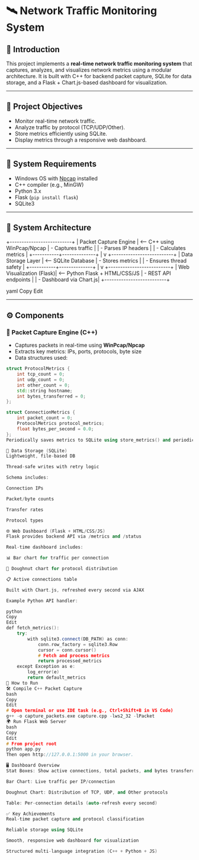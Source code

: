 # 🛰️ Network Traffic Monitoring System


## 📌 Introduction

This project implements a **real-time network traffic monitoring system** that captures, analyzes, and visualizes network metrics using a modular architecture. It is built with C++ for backend packet capture, SQLite for data storage, and a Flask + Chart.js-based dashboard for visualization.

---

## 🎯 Project Objectives

- Monitor real-time network traffic.
- Analyze traffic by protocol (TCP/UDP/Other).
- Store metrics efficiently using SQLite.
- Display metrics through a responsive web dashboard.

---

## 🧰 System Requirements

- Windows OS with [Npcap](https://npcap.com/) installed
- C++ compiler (e.g., MinGW)
- Python 3.x
- Flask (`pip install flask`)
- SQLite3

---

## 🧱 System Architecture

+--------------------------+
| Packet Capture Engine | <-- C++ using WinPcap/Npcap
| - Captures traffic |
| - Parses IP headers |
| - Calculates metrics |
+-----------+--------------+
|
v
+--------------------------+
| Data Storage Layer | <-- SQLite Database
| - Stores metrics |
| - Ensures thread safety |
+-----------+--------------+
|
v
+--------------------------+
| Web Visualization (Flask)| <-- Python Flask + HTML/CSS/JS
| - REST API endpoints |
| - Dashboard via Chart.js|
+--------------------------+

yaml
Copy
Edit

---

## ⚙️ Components

### 🧪 Packet Capture Engine (C++)

- Captures packets in real-time using **WinPcap/Npcap**
- Extracts key metrics: IPs, ports, protocols, byte size
- Data structures used:

```cpp
struct ProtocolMetrics {
    int tcp_count = 0;
    int udp_count = 0;
    int other_count = 0;
    std::string hostname;
    int bytes_transferred = 0;
};

struct ConnectionMetrics {
    int packet_count = 0;
    ProtocolMetrics protocol_metrics;
    float bytes_per_second = 0.0;
};
Periodically saves metrics to SQLite using store_metrics() and periodic_store_metrics() functions

💾 Data Storage (SQLite)
Lightweight, file-based DB

Thread-safe writes with retry logic

Schema includes:

Connection IPs

Packet/byte counts

Transfer rates

Protocol types

🌐 Web Dashboard (Flask + HTML/CSS/JS)
Flask provides backend API via /metrics and /status

Real-time dashboard includes:

📊 Bar chart for traffic per connection

🍩 Doughnut chart for protocol distribution

📋 Active connections table

Built with Chart.js, refreshed every second via AJAX

Example Python API handler:

python
Copy
Edit
def fetch_metrics():
    try:
        with sqlite3.connect(DB_PATH) as conn:
            conn.row_factory = sqlite3.Row
            cursor = conn.cursor()
            # Fetch and process metrics
            return processed_metrics
    except Exception as e:
        log_error(e)
        return default_metrics
🚀 How to Run
🛠️ Compile C++ Packet Capture
bash
Copy
Edit
# Open terminal or use IDE task (e.g., Ctrl+Shift+B in VS Code)
g++ -o capture_packets.exe capture.cpp -lws2_32 -lPacket
🌍 Run Flask Web Server
bash
Copy
Edit
# From project root
python app.py
Then open http://127.0.0.1:5000 in your browser.

🖥️ Dashboard Overview
Stat Boxes: Show active connections, total packets, and bytes transferred

Bar Chart: Live traffic per IP/connection

Doughnut Chart: Distribution of TCP, UDP, and Other protocols

Table: Per-connection details (auto-refresh every second)

✅ Key Achievements
Real-time packet capture and protocol classification

Reliable storage using SQLite

Smooth, responsive web dashboard for visualization

Structured multi-language integration (C++ + Python + JS)
